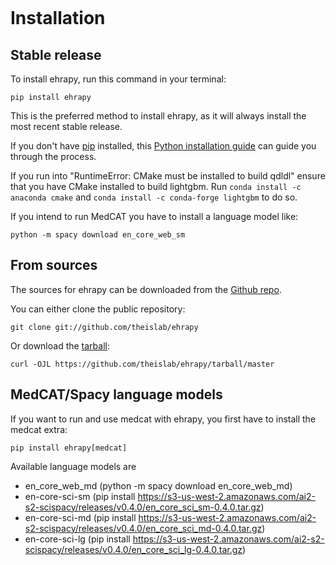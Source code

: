 ```{highlight} shell

```

# Installation

## Stable release

To install ehrapy, run this command in your terminal:

```console
pip install ehrapy
```

This is the preferred method to install ehrapy, as it will always install the most recent stable release.

If you don't have [pip] installed, this [Python installation guide] can guide you through the process.

If you run into "RuntimeError: CMake must be installed to build qdldl" ensure that you have CMake installed to build lightgbm.
Run `conda install -c anaconda cmake` and `conda install -c conda-forge lightgbm` to do so.

If you intend to run MedCAT you have to install a language model like:

```console
python -m spacy download en_core_web_sm
```

## From sources

The sources for ehrapy can be downloaded from the [Github repo].

You can either clone the public repository:

```console
git clone git://github.com/theislab/ehrapy
```

Or download the [tarball]:

```console
curl -OJL https://github.com/theislab/ehrapy/tarball/master
```

## MedCAT/Spacy language models

If you want to run and use medcat with ehrapy, you first have to install the medcat extra:

```console
pip install ehrapy[medcat]
```

Available language models are

-   en_core_web_md (python -m spacy download en_core_web_md)
-   en-core-sci-sm (pip install <https://s3-us-west-2.amazonaws.com/ai2-s2-scispacy/releases/v0.4.0/en_core_sci_sm-0.4.0.tar.gz>)
-   en-core-sci-md (pip install <https://s3-us-west-2.amazonaws.com/ai2-s2-scispacy/releases/v0.4.0/en_core_sci_md-0.4.0.tar.gz>)
-   en-core-sci-lg (pip install <https://s3-us-west-2.amazonaws.com/ai2-s2-scispacy/releases/v0.4.0/en_core_sci_lg-0.4.0.tar.gz>)

[github repo]: https://github.com/theislab/ehrapy
[pip]: https://pip.pypa.io
[python installation guide]: http://docs.python-guide.org/en/latest/starting/installation/
[tarball]: https://github.com/theislab/ehrapy/tarball/master
